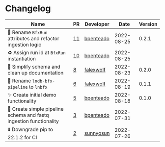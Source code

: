 # Changelog

<!-- prettier-ignore -->
Name | PR | Developer | Date | Version
--- | --- | --- | --- | ---
🎨 Rename `BfxRun` attributes and refactor ingestion logic | [11](https://github.com/laminlabs/lnbfx/pull/11) | [bpenteado](https://github.com/bpenteado) | 2022-08-25 | 0.2.1
♻️ Assign run id at `BfxRun` instantiation | [10](https://github.com/laminlabs/lnbfx/pull/10) | [bpenteado](https://github.com/bpenteado) | 2022-08-25 |
🎨 Simplify schema and clean up documentation | [8](https://github.com/laminlabs/lnbfx/pull/8) | [falexwolf](https://github.com/falexwolf) | 2022-08-23 | 0.2.0
🚚 Rename `lndb-bfx-pipeline` to `lnbfx` | [6](https://github.com/laminlabs/lnbfx/pull/6) | [falexwolf](https://github.com/falexwolf) | 2022-08-19 | 0.1.1
✨ Create initial demo functionality | [5](https://github.com/laminlabs/lnbfx/pull/5) | [bpenteado](https://github.com/bpenteado) | 2022-08-18 | 0.1.0
🎉 Create simple pipeline schema and fastq ingestion functionality | [3](https://github.com/laminlabs/lnbfx/pull/3) | [bpenteado](https://github.com/bpenteado) | 2022-07-31 |
⬇️ Downgrade pip to 22.1.2 for CI | [2](https://github.com/laminlabs/lnbfx/pull/2) | [sunnyosun](https://github.com/sunnyosun) | 2022-07-26 |
